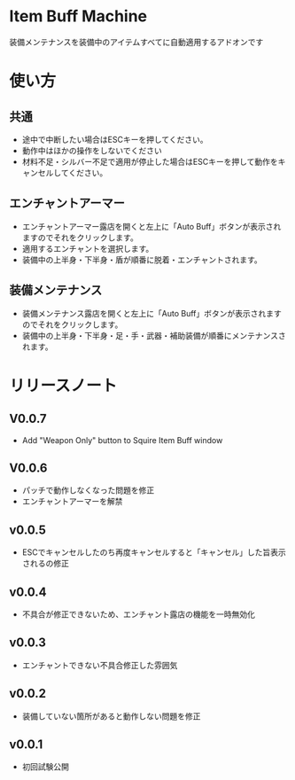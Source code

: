 # Item Buff Machine
装備メンテナンスを装備中のアイテムすべてに自動適用するアドオンです

# 使い方
## 共通
* 途中で中断したい場合はESCキーを押してください。
* 動作中はほかの操作をしないでください
* 材料不足・シルバー不足で適用が停止した場合はESCキーを押して動作をキャンセルしてください。
## エンチャントアーマー
- エンチャントアーマー露店を開くと左上に「Auto Buff」ボタンが表示されますのでそれをクリックします。  
- 適用するエンチャントを選択します。
- 装備中の上半身・下半身・盾が順番に脱着・エンチャントされます。  

## 装備メンテナンス
- 装備メンテナンス露店を開くと左上に「Auto Buff」ボタンが表示されますのでそれをクリックします。  
- 装備中の上半身・下半身・足・手・武器・補助装備が順番にメンテナンスされます。
# リリースノート
## V0.0.7
* Add "Weapon Only" button to Squire Item Buff window
## V0.0.6
* パッチで動作しなくなった問題を修正
* エンチャントアーマーを解禁
## v0.0.5
* ESCでキャンセルしたのち再度キャンセルすると「キャンセル」した旨表示されるの修正
## v0.0.4
* 不具合が修正できないため、エンチャント露店の機能を一時無効化
## v0.0.3
* エンチャントできない不具合修正した雰囲気
## v0.0.2
* 装備していない箇所があると動作しない問題を修正
## v0.0.1
* 初回試験公開
